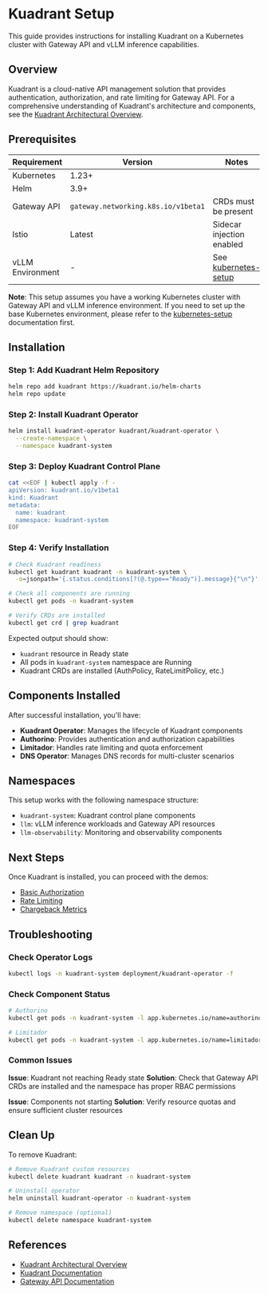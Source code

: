 # Kuadrant Setup

This guide provides instructions for installing Kuadrant on a Kubernetes cluster with Gateway API and vLLM inference capabilities.

## Overview

Kuadrant is a cloud-native API management solution that provides authentication, authorization, and rate limiting for Gateway API. For a comprehensive understanding of Kuadrant's architecture and components, see the [Kuadrant Architectural Overview](https://docs.kuadrant.io/1.0.x/architecture/docs/design/architectural-overview/).

## Prerequisites

| Requirement | Version | Notes |
|-------------|---------|-------|
| Kubernetes | 1.23+ | |
| Helm | 3.9+ | |
| Gateway API | `gateway.networking.k8s.io/v1beta1` | CRDs must be present |
| Istio | Latest | Sidecar injection enabled |
| vLLM Environment | - | See [kubernetes-setup](../kubernetes-setup/README.md) |

**Note**: This setup assumes you have a working Kubernetes cluster with Gateway API and vLLM inference environment. If you need to set up the base Kubernetes environment, please refer to the [kubernetes-setup](../kubernetes-setup/README.md) documentation first.

## Installation

### Step 1: Add Kuadrant Helm Repository

```bash
helm repo add kuadrant https://kuadrant.io/helm-charts
helm repo update
```

### Step 2: Install Kuadrant Operator

```bash
helm install kuadrant-operator kuadrant/kuadrant-operator \
  --create-namespace \
  --namespace kuadrant-system
```

### Step 3: Deploy Kuadrant Control Plane

```bash
cat <<EOF | kubectl apply -f -
apiVersion: kuadrant.io/v1beta1
kind: Kuadrant
metadata:
  name: kuadrant
  namespace: kuadrant-system
EOF
```

### Step 4: Verify Installation

```bash
# Check Kuadrant readiness
kubectl get kuadrant kuadrant -n kuadrant-system \
  -o=jsonpath='{.status.conditions[?(@.type=="Ready")].message}{"\n"}'

# Check all components are running
kubectl get pods -n kuadrant-system

# Verify CRDs are installed
kubectl get crd | grep kuadrant
```

Expected output should show:

- `kuadrant` resource in Ready state
- All pods in `kuadrant-system` namespace are Running
- Kuadrant CRDs are installed (AuthPolicy, RateLimitPolicy, etc.)

## Components Installed

After successful installation, you'll have:

- **Kuadrant Operator**: Manages the lifecycle of Kuadrant components
- **Authorino**: Provides authentication and authorization capabilities
- **Limitador**: Handles rate limiting and quota enforcement
- **DNS Operator**: Manages DNS records for multi-cluster scenarios

## Namespaces

This setup works with the following namespace structure:

- `kuadrant-system`: Kuadrant control plane components
- `llm`: vLLM inference workloads and Gateway API resources
- `llm-observability`: Monitoring and observability components

## Next Steps

Once Kuadrant is installed, you can proceed with the demos:

- [Basic Authorization](../../demos/authorino-authorization/README.md)
- [Rate Limiting](../../demos/limitador-basic-rate-limiting/README.md)
- [Chargeback Metrics](../../demos/kuadrant-chargeback-metrics/README.md)

## Troubleshooting

### Check Operator Logs

```bash
kubectl logs -n kuadrant-system deployment/kuadrant-operator -f
```

### Check Component Status

```bash
# Authorino
kubectl get pods -n kuadrant-system -l app.kubernetes.io/name=authorino

# Limitador
kubectl get pods -n kuadrant-system -l app.kubernetes.io/name=limitador
```

### Common Issues

**Issue**: Kuadrant not reaching Ready state
**Solution**: Check that Gateway API CRDs are installed and the namespace has proper RBAC permissions

**Issue**: Components not starting
**Solution**: Verify resource quotas and ensure sufficient cluster resources

## Clean Up

To remove Kuadrant:

```bash
# Remove Kuadrant custom resources
kubectl delete kuadrant kuadrant -n kuadrant-system

# Uninstall operator
helm uninstall kuadrant-operator -n kuadrant-system

# Remove namespace (optional)
kubectl delete namespace kuadrant-system
```

## References

- [Kuadrant Architectural Overview](https://docs.kuadrant.io/1.0.x/architecture/docs/design/architectural-overview/)
- [Kuadrant Documentation](https://docs.kuadrant.io/)
- [Gateway API Documentation](https://gateway-api.sigs.k8s.io/)
